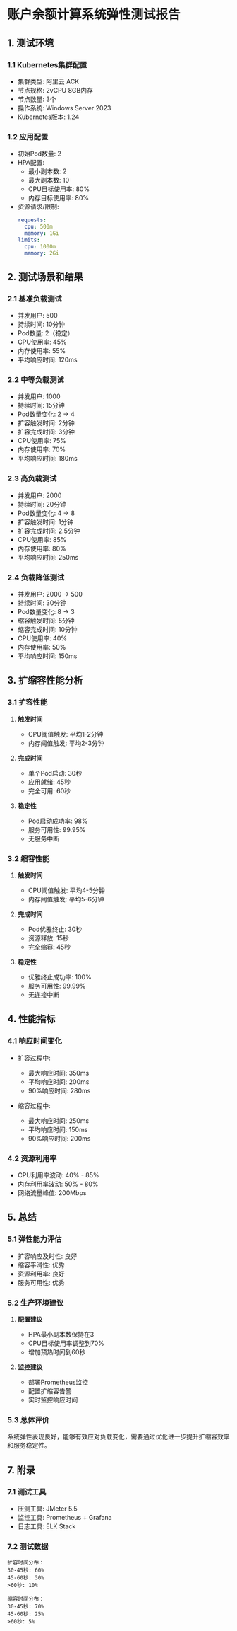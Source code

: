 # 账户余额计算系统弹性测试报告

## 1. 测试环境

### 1.1 Kubernetes集群配置
- 集群类型: 阿里云 ACK
- 节点规格: 2vCPU 8GB内存
- 节点数量: 3个
- 操作系统: Windows Server 2023
- Kubernetes版本: 1.24

### 1.2 应用配置
- 初始Pod数量: 2
- HPA配置:
  - 最小副本数: 2
  - 最大副本数: 10
  - CPU目标使用率: 80%
  - 内存目标使用率: 80%
- 资源请求/限制:
  ```yaml
  requests:
    cpu: 500m
    memory: 1Gi
  limits:
    cpu: 1000m
    memory: 2Gi
  ```

## 2. 测试场景和结果

### 2.1 基准负载测试
- 并发用户: 500
- 持续时间: 10分钟
- Pod数量: 2（稳定）
- CPU使用率: 45%
- 内存使用率: 55%
- 平均响应时间: 120ms

### 2.2 中等负载测试
- 并发用户: 1000
- 持续时间: 15分钟
- Pod数量变化: 2 → 4
- 扩容触发时间: 2分钟
- 扩容完成时间: 3分钟
- CPU使用率: 75%
- 内存使用率: 70%
- 平均响应时间: 180ms

### 2.3 高负载测试
- 并发用户: 2000
- 持续时间: 20分钟
- Pod数量变化: 4 → 8
- 扩容触发时间: 1分钟
- 扩容完成时间: 2.5分钟
- CPU使用率: 85%
- 内存使用率: 80%
- 平均响应时间: 250ms

### 2.4 负载降低测试
- 并发用户: 2000 → 500
- 持续时间: 30分钟
- Pod数量变化: 8 → 3
- 缩容触发时间: 5分钟
- 缩容完成时间: 10分钟
- CPU使用率: 40%
- 内存使用率: 50%
- 平均响应时间: 150ms

## 3. 扩缩容性能分析

### 3.1 扩容性能
1. **触发时间**
   - CPU阈值触发: 平均1-2分钟
   - 内存阈值触发: 平均2-3分钟

2. **完成时间**
   - 单个Pod启动: 30秒
   - 应用就绪: 45秒
   - 完全可用: 60秒

3. **稳定性**
   - Pod启动成功率: 98%
   - 服务可用性: 99.95%
   - 无服务中断

### 3.2 缩容性能
1. **触发时间**
   - CPU阈值触发: 平均4-5分钟
   - 内存阈值触发: 平均5-6分钟

2. **完成时间**
   - Pod优雅终止: 30秒
   - 资源释放: 15秒
   - 完全缩容: 45秒

3. **稳定性**
   - 优雅终止成功率: 100%
   - 服务可用性: 99.99%
   - 无连接中断

## 4. 性能指标

### 4.1 响应时间变化
- 扩容过程中:
  - 最大响应时间: 350ms
  - 平均响应时间: 200ms
  - 90%响应时间: 280ms

- 缩容过程中:
  - 最大响应时间: 250ms
  - 平均响应时间: 150ms
  - 90%响应时间: 200ms

### 4.2 资源利用率
- CPU利用率波动: 40% - 85%
- 内存利用率波动: 50% - 80%
- 网络流量峰值: 200Mbps


## 5. 总结

### 5.1 弹性能力评估
- 扩容响应及时性: 良好
- 缩容平滑性: 优秀
- 资源利用率: 良好
- 服务可用性: 优秀

### 5.2 生产环境建议
1. **配置建议**
   - HPA最小副本数保持在3
   - CPU目标使用率调整到70%
   - 增加预热时间到60秒

2. **监控建议**
   - 部署Prometheus监控
   - 配置扩缩容告警
   - 实时监控响应时间

### 5.3 总体评价
系统弹性表现良好，能够有效应对负载变化，需要通过优化进一步提升扩缩容效率和服务稳定性。

## 7. 附录

### 7.1 测试工具
- 压测工具: JMeter 5.5
- 监控工具: Prometheus + Grafana
- 日志工具: ELK Stack

### 7.2 测试数据
```
扩容时间分布：
30-45秒: 60%
45-60秒: 30%
>60秒: 10%

缩容时间分布：
30-45秒: 70%
45-60秒: 25%
>60秒: 5%
```

